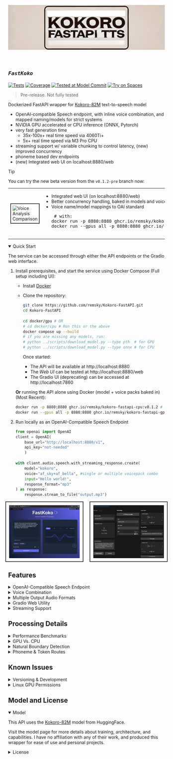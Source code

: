 <p align="center">
  <img src="githubbanner.png" alt="Kokoro TTS Banner">
</p>

# <sub><sub>_`FastKoko`_ </sub></sub>
[![Tests](https://img.shields.io/badge/tests-104%20passed-darkgreen)]()
[![Coverage](https://img.shields.io/badge/coverage-49%25-grey)]()
[![Tested at Model Commit](https://img.shields.io/badge/last--tested--model--commit-a67f113-blue)](https://huggingface.co/hexgrad/Kokoro-82M/tree/c3b0d86e2a980e027ef71c28819ea02e351c2667) [![Try on Spaces](https://img.shields.io/badge/%F0%9F%A4%97%20Try%20on-Spaces-blue)](https://huggingface.co/spaces/Remsky/Kokoro-TTS-Zero)

> Pre-release. Not fully tested

Dockerized FastAPI wrapper for [Kokoro-82M](https://huggingface.co/hexgrad/Kokoro-82M) text-to-speech model
- OpenAI-compatible Speech endpoint, with inline voice combination, and mapped naming/models for strict systems
- NVIDIA GPU accelerated or CPU inference (ONNX, Pytorch) 
- very fast generation time
  - 35x-100x+ real time speed via 4060Ti+
  - 5x+ real time speed via M3 Pro CPU
- streaming support w/ variable chunking to control latency, (new) improved concurrency
- phoneme based dev endpoints
- (new) Integrated web UI on localhost:8880/web

> [!Tip]
> You can try the new beta version from the `v0.1.2-pre` branch now:
<table>
  <tr>
    <td>
      <img src="https://github.com/user-attachments/assets/440162eb-1918-4999-ab2b-e2730990efd0" width="100%" alt="Voice Analysis Comparison" style="border: 2px solid #333; padding: 5px;">
    </td>
    <td>
      <ul>
        <li>Integrated web UI (on localhost:8880/web)</li>
        <li>Better concurrency handling, baked in models and voices</li>
        <li>Voice name/model mappings to OAI standard</li>
        <pre> # with:
docker run -p 8880:8880 ghcr.io/remsky/kokoro-fastapi-cpu:latest # CPU
docker run --gpus all -p 8880:8880 ghcr.io/remsky/kokoro-fastapi-gpu:latest # Nvidia GPU
        </pre>
      </ul>
    </td>
  </tr>
</table>

<details open>
<summary>Quick Start</summary>

The service can be accessed through either the API endpoints or the Gradio web interface.

1. Install prerequisites, and start the service using Docker Compose (Full setup including UI):
   - Install [Docker](https://www.docker.com/products/docker-desktop/)

   - Clone the repository:
        ```bash
        git clone https://github.com/remsky/Kokoro-FastAPI.git
        cd Kokoro-FastAPI

        cd docker/gpu # OR
        # cd docker/cpu # Run this or the above
        docker compose up --build
        # if you are missing any models, run:
        # python ../scripts/download_model.py --type pth  # for GPU
        # python ../scripts/download_model.py --type onnx # for CPU
        ```
        
      Once started:
     - The API will be available at http://localhost:8880
     - The *Web UI* can be tested at http://localhost:8880/web
     - The Gradio UI (deprecating) can be accessed at http://localhost:7860
        
    __Or__ running the API alone using Docker (model + voice packs baked in) (Most Recent):
          
    ```bash
    docker run -p 8880:8880 ghcr.io/remsky/kokoro-fastapi-cpu:v0.1.2 # CPU 
    docker run --gpus all -p 8880:8880 ghcr.io/remsky/kokoro-fastapi-gpu:v0.1.2 # Nvidia GPU
    ```
        
        
2. Run locally as an OpenAI-Compatible Speech Endpoint
    ```python
    from openai import OpenAI
    client = OpenAI(
        base_url="http://localhost:8880/v1",
        api_key="not-needed"
        )

    with client.audio.speech.with_streaming_response.create(
        model="kokoro", 
        voice="af_sky+af_bella", #single or multiple voicepack combo
        input="Hello world!",
        response_format="mp3"
    ) as response:
        response.stream_to_file("output.mp3")
    
    ```

  <div align="center">
    <div style="display: flex; justify-content: center; gap: 20px;">
      <img src="assets/beta_web_ui.png" width="45%" alt="Beta Web UI" style="border: 2px solid #333; padding: 10px;">
      <img src="ui/GradioScreenShot.png" width="45%" alt="Voice Analysis Comparison" style="border: 2px solid #333; padding: 10px;">
    </div>
  </div>

## Features 
<details>
<summary>OpenAI-Compatible Speech Endpoint</summary>

```python
# Using OpenAI's Python library
from openai import OpenAI
client = OpenAI(base_url="http://localhost:8880/v1", api_key="not-needed")
response = client.audio.speech.create(
    model="kokoro",  
    voice="af_bella+af_sky", # see /api/src/core/openai_mappings.json to customize
    input="Hello world!",
    response_format="mp3"
)

response.stream_to_file("output.mp3")
```
Or Via Requests:
```python
import requests


response = requests.get("http://localhost:8880/v1/audio/voices")
voices = response.json()["voices"]

# Generate audio
response = requests.post(
    "http://localhost:8880/v1/audio/speech",
    json={
        "model": "kokoro",  
        "input": "Hello world!",
        "voice": "af_bella",
        "response_format": "mp3",  # Supported: mp3, wav, opus, flac
        "speed": 1.0
    }
)

# Save audio
with open("output.mp3", "wb") as f:
    f.write(response.content)
```

Quick tests (run from another terminal):
```bash
python examples/assorted_checks/test_openai/test_openai_tts.py # Test OpenAI Compatibility
python examples/assorted_checks/test_voices/test_all_voices.py # Test all available voices
```
</details>

<details>
<summary>Voice Combination</summary>

- Averages model weights of any existing voicepacks
- Saves generated voicepacks for future use
- (new) Available through any endpoint, simply concatenate desired packs with "+"

Combine voices and generate audio:
```python
import requests
response = requests.get("http://localhost:8880/v1/audio/voices")
voices = response.json()["voices"]

# Create combined voice (saves locally on server)
response = requests.post(
    "http://localhost:8880/v1/audio/voices/combine",
    json=[voices[0], voices[1]]
)
combined_voice = response.json()["voice"]

# Generate audio with combined voice (or, simply pass multiple directly with `+` )
response = requests.post(
    "http://localhost:8880/v1/audio/speech",
    json={
        "input": "Hello world!",
        "voice": combined_voice, # or skip the above step with f"{voices[0]}+{voices[1]}"
        "response_format": "mp3"
    }
)
```
<p align="center">
  <img src="assets/voice_analysis.png" width="80%" alt="Voice Analysis Comparison" style="border: 2px solid #333; padding: 10px;">
</p>
</details>

<details>
<summary>Multiple Output Audio Formats</summary>

- mp3
- wav
- opus 
- flac
- aac
- pcm

<p align="center">
<img src="assets/format_comparison.png" width="80%" alt="Audio Format Comparison" style="border: 2px solid #333; padding: 10px;">
</p>

</details>

<details>
<summary>Gradio Web Utility</summary>

Access the interactive web UI at http://localhost:7860 after starting the service. Features include:
- Voice/format/speed selection
- Audio playback and download
- Text file or direct input

If you only want the API, just comment out everything in the docker-compose.yml under and including `gradio-ui`

Currently, voices created via the API are accessible here, but voice combination/creation has not yet been added

Running the UI Docker Service
   - If you only want to run the Gradio web interface separately and connect it to an existing API service:
      ```bash
      docker run -p 7860:7860 \
        -e API_HOST=<api-hostname-or-ip> \
        -e API_PORT=8880 \
        ghcr.io/remsky/kokoro-fastapi-ui:v0.1.0
      ```

     - Replace `<api-hostname-or-ip>` with:
       - `kokoro-tts` if the UI container is running in the same Docker Compose setup.
       - `localhost` if the API is running on your local machine.
  
### Disabling Local Saving

You can disable local saving of audio files and hide the file view in the UI by setting the `DISABLE_LOCAL_SAVING` environment variable to `true`. This is useful when running the service on a server where you don't want to store generated audio files locally.

When using Docker Compose:
```yaml
environment:
  - DISABLE_LOCAL_SAVING=true
```

When running the Docker image directly:
```bash
docker run -p 7860:7860 -e DISABLE_LOCAL_SAVING=true ghcr.io/remsky/kokoro-fastapi-ui:latest
```
</details>

<details>
<summary>Streaming Support</summary>

```python
# OpenAI-compatible streaming
from openai import OpenAI
client = OpenAI(
    base_url="http://localhost:8880", api_key="not-needed")

# Stream to file
with client.audio.speech.with_streaming_response.create(
    model="kokoro",
    voice="af_bella",
    input="Hello world!"
) as response:
    response.stream_to_file("output.mp3")

# Stream to speakers (requires PyAudio)
import pyaudio
player = pyaudio.PyAudio().open(
    format=pyaudio.paInt16, 
    channels=1, 
    rate=24000, 
    output=True
)

with client.audio.speech.with_streaming_response.create(
    model="kokoro",
    voice="af_bella",
    response_format="pcm",
    input="Hello world!"
) as response:
    for chunk in response.iter_bytes(chunk_size=1024):
        player.write(chunk)
```

Or via requests:
```python
import requests

response = requests.post(
    "http://localhost:8880/v1/audio/speech",
    json={
        "input": "Hello world!",
        "voice": "af_bella",
        "response_format": "pcm"
    },
    stream=True
)

for chunk in response.iter_content(chunk_size=1024):
    if chunk:
        # Process streaming chunks
        pass
```

<p align="center">
  <img src="assets/gpu_first_token_timeline_openai.png" width="45%" alt="GPU First Token Timeline" style="border: 2px solid #333; padding: 10px; margin-right: 1%;">
  <img src="assets/cpu_first_token_timeline_stream_openai.png" width="45%" alt="CPU First Token Timeline" style="border: 2px solid #333; padding: 10px;">
</p>

Key Streaming Metrics:
- First token latency @ chunksize
    - ~300ms  (GPU) @ 400 
    - ~3500ms (CPU) @ 200 (older i7)
    - ~<1s    (CPU) @ 200 (M3 Pro)
- Adjustable chunking settings for real-time playback 

*Note: Artifacts in intonation can increase with smaller chunks*
</details>

## Processing Details
<details>
<summary>Performance Benchmarks</summary>

Benchmarking was performed on generation via the local API using text lengths up to feature-length books (~1.5 hours output), measuring processing time and realtime factor. Tests were run on: 
- Windows 11 Home w/ WSL2 
- NVIDIA 4060Ti 16gb GPU @ CUDA 12.1
- 11th Gen i7-11700 @ 2.5GHz
- 64gb RAM
- WAV native output
- H.G. Wells - The Time Machine (full text)

<p align="center">
  <img src="assets/gpu_processing_time.png" width="45%" alt="Processing Time" style="border: 2px solid #333; padding: 10px; margin-right: 1%;">
  <img src="assets/gpu_realtime_factor.png" width="45%" alt="Realtime Factor" style="border: 2px solid #333; padding: 10px;">
</p>

Key Performance Metrics:
- Realtime Speed: Ranges between 25-50x (generation time to output audio length)
- Average Processing Rate: 137.67 tokens/second (cl100k_base)
</details>
<details>
<summary>GPU Vs. CPU</summary>

```bash
# GPU: Requires NVIDIA GPU with CUDA 12.1 support (~35x realtime speed)
docker compose up --build

# CPU: ONNX optimized inference (~2.4x realtime speed)
docker compose -f docker-compose.cpu.yml up --build
```
*Note: Overall speed may have reduced somewhat with the structural changes to accomodate streaming. Looking into it* 
</details>

<details>
<summary>Natural Boundary Detection</summary>

- Automatically splits and stitches at sentence boundaries 
- Helps to reduce artifacts and allow long form processing as the base model is only currently configured for approximately 30s output 
</details>

<details>
<summary>Phoneme & Token Routes</summary>

Convert text to phonemes and/or generate audio directly from phonemes:
```python
import requests

# Convert text to phonemes
response = requests.post(
    "http://localhost:8880/dev/phonemize",
    json={
        "text": "Hello world!",
        "language": "a"  # "a" for American English
    }
)
result = response.json()
phonemes = result["phonemes"]  # Phoneme string e.g  ðɪs ɪz ˈoʊnli ɐ tˈɛst
tokens = result["tokens"]      # Token IDs including start/end tokens 

# Generate audio from phonemes
response = requests.post(
    "http://localhost:8880/dev/generate_from_phonemes",
    json={
        "phonemes": phonemes,
        "voice": "af_bella",
        "speed": 1.0
    }
)

# Save WAV audio
with open("speech.wav", "wb") as f:
    f.write(response.content)
```

See `examples/phoneme_examples/generate_phonemes.py` for a sample script.
</details>

## Known Issues

<details>
<summary>Versioning & Development</summary>

I'm doing what I can to keep things stable, but we are on an early and rapid set of build cycles here.
If you run into trouble, you may have to roll back a version on the release tags if something comes up, or build up from source and/or troubleshoot + submit a PR. Will leave the branch up here for the last known stable points:

`v0.0.5post1`

Free and open source is a community effort, and I love working on this project, though there's only really so many hours in a day. If you'd like to support the work, feel free to open a PR, buy me a coffee, or report any bugs/features/etc you find during use.

  <a href="https://www.buymeacoffee.com/remsky" target="_blank">
    <img 
      src="https://cdn.buymeacoffee.com/buttons/v2/default-violet.png" 
      alt="Buy Me A Coffee" 
      style="height: 30px !important;width: 110px !important;"
    >
  </a>

  
</details>

<details>
<summary>Linux GPU Permissions</summary>

Some Linux users may encounter GPU permission issues when running as non-root. 
Can't guarantee anything, but here are some common solutions, consider your security requirements carefully

### Option 1: Container Groups (Likely the best option)
```yaml
services:
  kokoro-tts:
    # ... existing config ...
    group_add:
      - "video"
      - "render"
```

### Option 2: Host System Groups
```yaml
services:
  kokoro-tts:
    # ... existing config ...
    user: "${UID}:${GID}"
    group_add:
      - "video"
```
Note: May require adding host user to groups: `sudo usermod -aG docker,video $USER` and system restart.

### Option 3: Device Permissions (Use with caution)
```yaml
services:
  kokoro-tts:
    # ... existing config ...
    devices:
      - /dev/nvidia0:/dev/nvidia0
      - /dev/nvidiactl:/dev/nvidiactl
      - /dev/nvidia-uvm:/dev/nvidia-uvm
```
⚠️ Warning: Reduces system security. Use only in development environments.

Prerequisites: NVIDIA GPU, drivers, and container toolkit must be properly configured.

Visit [NVIDIA Container Toolkit installation](https://docs.nvidia.com/datacenter/cloud-native/container-toolkit/latest/install-guide.html) for more detailed information

</details>

## Model and License

<details open>
<summary>Model</summary>

This API uses the [Kokoro-82M](https://huggingface.co/hexgrad/Kokoro-82M) model from HuggingFace. 

Visit the model page for more details about training, architecture, and capabilities. I have no affiliation with any of their work, and produced this wrapper for ease of use and personal projects.
</details>
<details>
<summary>License</summary>
This project is licensed under the Apache License 2.0 - see below for details:

- The Kokoro model weights are licensed under Apache 2.0 (see [model page](https://huggingface.co/hexgrad/Kokoro-82M))
- The FastAPI wrapper code in this repository is licensed under Apache 2.0 to match
- The inference code adapted from StyleTTS2 is MIT licensed

The full Apache 2.0 license text can be found at: https://www.apache.org/licenses/LICENSE-2.0
</details>
